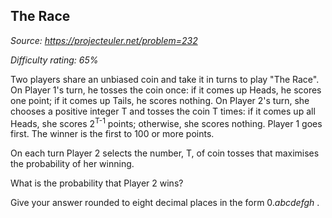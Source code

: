The Race
--------

*Source: https://projecteuler.net/problem=232*


*Difficulty rating: 65%*

Two players share an unbiased coin and take it in turns to play "The
Race". On Player 1's turn, he tosses the coin once: if it comes up
Heads, he scores one point; if it comes up Tails, he scores nothing. On
Player 2's turn, she chooses a positive integer T and tosses the coin T
times: if it comes up all Heads, she scores 2<sup>T-1</sup> points; otherwise,
she scores nothing. Player 1 goes first. The winner is the first to 100
or more points.

On each turn Player 2 selects the number, T, of coin tosses that
maximises the probability of her winning.

What is the probability that Player 2 wins?

Give your answer rounded to eight decimal places in the form
0.*abcdefgh* .

